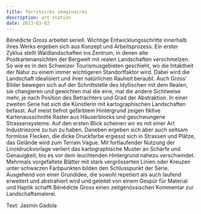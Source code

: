 ```yaml
---
title: Territoires imaginaires
description: art station
date: 2013-03-02
---
```

Bénédicte Gross arbeitet seriell. Wichtige Entwicklungsschritte innerhalb ihres Werks ergeben sich aus Konzept und Arbeitsprozess. Ein erster Zyklus stellt Waldlandschaften ins Zentrum, in denen alte Postkartenansichten der Bergwelt mit realen Landschaften verschmelzen. So wie es in den Schweizer Tourismusgebieten geschieht, wo die Intaktheit der Natur zu einem immer wichtigeren Standortfaktor wird. Dabei wird die Landschaft idealisiert und ihrer natürlichen Rauheit beraubt. Auch Gross‘ Bilder bewegen sich auf der Schnittstelle des Idyllischen mit dem Realen, sie changieren und gewichten mal die eine, mal die andere Sichtweise mehr, je nach Position des Betrachters und Grad der Abstraktion. In einer zweiten Serie hat sich die Künstlerin mit kartographischen Landschaften befasst. Auf meist tiefrot gefärbtem Hintergrund zeigen fiktive Kartenausschnitte Raster aus Häuserblocks und geschwungene Strassensysteme. Auf den ersten Blick scheinen wir es mit einer Art Industriezone zu tun zu haben. Daneben ergeben sich aber auch seltsam formlose Flecken, die dicke Druckfarbe ergiesst sich in Strassen und Plätze, das Gelände wird zum Terrain Vague. Mit fortlaufender Nutzung der Linoldruckvorlage verliert das kartographische Muster an Schärfe und Genauigkeit, bis es vor dem leuchtenden Hintergrund nahezu verschwindet. Mehrmals vorgefaltete Blätter mit stark vergrösserten Linien oder Kreuzen unter schwarzen Farbpunkten bilden den Schlusspunkt der Serie. Ausgehend von einer Grundidee, die sowohl repetiert als auch laufend erweitert und abstrahiert wird und geleitet von einem Gespür für Material und Haptik schafft Bénédicte Gross einen zeitgenössischen Kommentar zur Landschaftsmalerei.

Text: Jasmin Gadola

